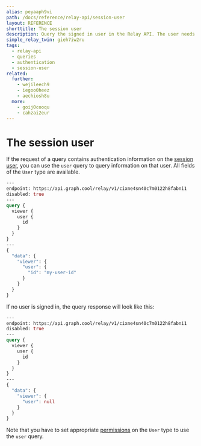 ```yaml
---
alias: peyaaph9vi
path: /docs/reference/relay-api/session-user
layout: REFERENCE
shorttitle: The session user
description: Query the signed in user in the Relay API. The user needs to be registered with an authentication provider like Auth0 in your GraphQL backend.
simple_relay_twin: gieh7iw2ru
tags:
  - relay-api
  - queries
  - authentication
  - session-user
related:
  further:
    - wejileech9
    - iegoo0heez
    - aechiosh8u
  more:
    - goij0cooqu
    - cahzai2eur
---
```


# The session user

If the request of a query contains authentication information on the [session user](!alias-geekae9gah#user-login), you can use the `user` query to query information on that user. All fields of the `User` type are available.

```graphql
---
endpoint: https://api.graph.cool/relay/v1/cixne4sn40c7m0122h8fabni1
disabled: true
---
query {
  viewer {
    user {
      id
    }
  }
}
---
{
  "data": {
    "viewer": {
      "user": {
        "id": "my-user-id"
      }
    }
  }
}
```

If no user is signed in, the query response will look like this:

```graphql
---
endpoint: https://api.graph.cool/relay/v1/cixne4sn40c7m0122h8fabni1
disabled: true
---
query {
  viewer {
    user {
      id
    }
  }
}
---
{
  "data": {
    "viewer": {
      "user": null
    }
  }
}
```

Note that you have to set appropriate [permissions](!alias-iegoo0heez) on the `User` type to use the `user` query.
